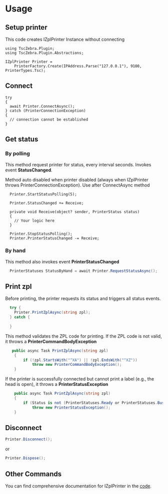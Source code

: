 ﻿#  Usage

## Setup printer
This code creates IZplPrinter Instance without connecting

```csharp{5}
using TscZebra.Plugin;
using TscZebra.Plugin.Abstractions;

IZplPrinter Printer = 
    PrinterFactory.Create(IPAddress.Parse("127.0.0.1"), 9100, PrinterTypes.Tsc);
```

## Connect

```csharp{3}
try
{
  await Printer.ConnectAsync();
} catch (PrinterConnectionException)
{
  // connection cannot be established
} 
```

## Get status

### By polling
This method request printer for status, every interval seconds.
Invokes event **StatusChanged**.

Method auto disabled when printer disabled (always when IZplPrinter throws PrinterConnectionException).
Use after ConnectAsync method

```csharp{1}
  Printer.StartStatusPolling(5);
  
  Printer.StatusChanged += Receive;

  private void Receive(object? sender, PrinterStatus status)
  {
    // Your logic here
  }
  
  Printer.StopStatusPolling();
  Printer.PrinterStatusChanged -= Receive;
```

### By hand

This method also invokes event **PrinterStatusChanged**

```csharp
  PrinterStatuses StatusByHand = await Printer.RequestStatusAsync();
```

## Print zpl
Before printing, the printer requests its status and triggers all status events.
```csharp
  try {
    Printer.PrintZplAsync(string zpl);
  } catch {
      
  }
```

This method validates the ZPL code for printing. If the ZPL code is not valid, it throws a **PrinterCommandBodyException**
```csharp
   public async Task PrintZplAsync(string zpl)
    {
        if (!zpl.StartsWith("^XA") || !zpl.EndsWith("^XZ"))
            throw new PrinterCommandBodyException();
    }
```

If the printer is successfully connected but cannot print a label (e.g., the head is open), it throws a **PrinterStatusException**
```csharp
    public async Task PrintZplAsync(string zpl)
    {
        if (Status is not (PrinterStatuses.Ready or PrinterStatuses.Busy))
            throw new PrinterStatusException();
    }
```

## Disconnect
```csharp
Printer.Disconnect();
```
or 
```csharp
Printer.Dispose();
```

## Other Commands
You can find comprehensive documentation for IZplPrinter in the [code](https://github.com/VladStandard/TscZebra.Plugin/blob/main/Nugets/TscZebra.Plugin.Abstractions/IZplPrinter.cs).